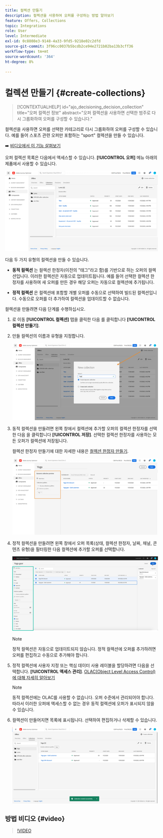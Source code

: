 ```yaml
---
title: 컬렉션 만들기
description: 컬렉션을 사용하여 오퍼를 구성하는 방법 알아보기
feature: Offers, Collections
topic: Integrations
role: User
level: Intermediate
exl-id: 0c8808e3-9148-4a33-9fd5-9218e02c2dfd
source-git-commit: 3f96cc0037b5bcdb2ce94e2721b02ba13b3cff36
workflow-type: tm+mt
source-wordcount: '364'
ht-degree: 8%

---
```


# 컬렉션 만들기 {#create-collections}

>[!CONTEXTUALHELP]
>id="ajo_decisioning_decision_collection"
>title="오퍼 컬렉션 정보"
>abstract="오퍼 컬렉션을 사용하면 선택한 범주로 다시 그룹화하여 오퍼를 구성할 수 있습니다."

컬렉션을 사용하면 오퍼를 선택한 카테고리로 다시 그룹화하여 오퍼를 구성할 수 있습니다. 예를 들어 스포츠 관련 오퍼만 포함하는 &quot;sport&quot; 컬렉션을 만들 수 있습니다.

➡️ [비디오에서 이 기능 살펴보기](#video)

오퍼 컬렉션 목록은 다음에서 액세스할 수 있습니다. **[!UICONTROL 오퍼]** 메뉴 아래의 제품에서 사용할 수 있습니다.

![](../assets/collections_list.png)

다음 두 가지 유형의 컬렉션을 만들 수 있습니다.

* **동적 컬렉션** 는 컬렉션 한정자(이전의 &quot;태그&quot;라고 함)를 기반으로 하는 오퍼의 컬렉션입니다. 이러한 컬렉션은 자동으로 업데이트됩니다. 예를 들어 선택한 컬렉션 한정자를 사용하여 새 오퍼를 만든 경우 해당 오퍼는 자동으로 컬렉션에 추가됩니다.

* **정적 컬렉션** 은 컬렉션에 포함할 개별 오퍼를 수동으로 선택하여 빌드된 컬렉션입니다. 수동으로 오퍼를 더 추가하여 컬렉션을 업데이트할 수 없습니다.

컬렉션을 만들려면 다음 단계를 수행하십시오.

1. 로 이동 **[!UICONTROL 컬렉션]** 탭을 클릭한 다음 를 클릭합니다 **[!UICONTROL 컬렉션 만들기]**.

1. 만들 컬렉션의 이름과 유형을 지정합니다.

   ![](../assets/collection_create.png)

1. 동적 컬렉션을 만들려면 왼쪽 창에서 컬렉션에 추가할 오퍼의 컬렉션 한정자를 선택한 다음 을 클릭합니다 **[!UICONTROL 저장]**. 선택한 컬렉션 한정자를 사용하는 모든 오퍼가 컬렉션에 저장됩니다.

   컬렉션 한정자 만들기에 대한 자세한 내용은 [컬렉션 한정자 만들기](../offer-library/creating-tags.md).

   ![](../assets/dynamic_collection.png)

1. 정적 컬렉션을 만들려면 왼쪽 창에서 오퍼 목록(상태, 컬렉션 한정자, 날짜, 채널, 콘텐츠 유형)을 필터링한 다음 컬렉션에 추가할 오퍼를 선택합니다.

   ![](../assets/static_collection.png)

   >[!NOTE]
   >
   >정적 컬렉션은 자동으로 업데이트되지 않습니다. 정적 컬렉션에 오퍼를 추가하려면 오퍼를 편집하고 수동으로 추가해야 합니다.

1. 정적 컬렉션에 사용자 지정 또는 핵심 데이터 사용 레이블을 할당하려면 다음을 선택합니다. **[!UICONTROL 액세스 관리]**. [OLAC(Object Level Access Control)에 대해 자세히 알아보기](../../administration/object-based-access.md)

   >[!NOTE]
   >
   >동적 컬렉션에는 OLAC를 사용할 수 없습니다. 오퍼 수준에서 관리되어야 합니다. 따라서 이러한 오퍼에 액세스할 수 없는 경우 동적 컬렉션에 오퍼가 표시되지 않을 수 있습니다.

1. 컬렉션이 만들어지면 목록에 표시됩니다. 선택하여 편집하거나 삭제할 수 있습니다.

   ![](../assets/collection_created.png)

## 방법 비디오 {#video}

>[!VIDEO](https://video.tv.adobe.com/v/329376?quality=12)


